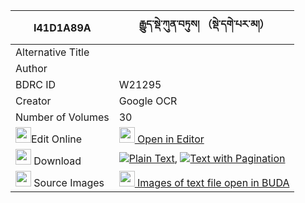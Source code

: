 |I41D1A89A|རྒྱུད་སྡེ་ཀུན་བཏུས། （སྡེ་དགེ་པར་མ།） 
| --- | --- 
|Alternative Title |
|Author | 
|BDRC ID | W21295
|Creator | Google OCR
|Number of Volumes| 30
|<img width="25" src="https://img.icons8.com/color/25/000000/edit-property.png">Edit Online| [<img width="25" src="https://avatars.githubusercontent.com/u/45091458?s=200&v=4"> Open in Editor](http://editor.openpecha.org/I41D1A89A)
|<img width="25" src="https://img.icons8.com/fluent/48/000000/download-2.png"/>  Download | [![](https://img.icons8.com/color/20/000000/txt.png)Plain Text](https://github.com/Openpecha/I41D1A89A/releases/download/v2/gyude_kuntu_derge_parma_plain_I41D1A89A.zip), [![](https://img.icons8.com/color/20/000000/txt.png)Text with Pagination](https://github.com/Openpecha/I41D1A89A/releases/download/v2/gyude_kuntu_derge_parma_pages_I41D1A89A.zip)
|<img width="25" src="https://img.icons8.com/plasticine/100/000000/pictures-folder.png"/>  Source Images | [<img width="25" src="https://library.bdrc.io/icons/BUDA-small.svg"> Images of text file open in BUDA](https://library.bdrc.io/show/bdr:W21295)